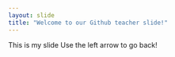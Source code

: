 ```yaml
---
layout: slide
title: "Welcome to our Github teacher slide!"
---
```

This is my slide
Use the left arrow to go back!
